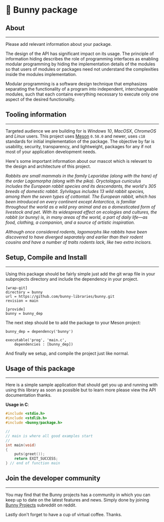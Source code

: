 # 🦎 Bunny package

## About

* * *

Please add relevant information about your package.

The design of the API has significant impact on its usage. The principle of
information hiding describes the role of programming interfaces as enabling
modular programming by hiding the implementation details of the modules so that
users of modules or packages need not understand the complexities inside the
modules implementation.

Modular programming is a software design technique that emphasizes separating
the functionality of a program into independent, interchangeable modules, such
that each contains everything necessary to execute only one aspect of the
desired functionality.

## Tooling information

* * *

Targeted audience we are building for is *Windows 10*, *MacOSX*, *ChromeOS*
and *Linux* users. This project uses [Meson](https://mesonbuild.com/) `0.58.0`
and newer, uses `c18` standards for initial implementation of the package. The
objective by far is usability, security, transparency, and lightweight, packages
for any if not most of your application development needs.

Here's some important information about our mascot which is relevant to the
design and architecture of this project.

*Rabbits are small mammals in the family Leporidae (along with the hare) of the order Lagomorpha (along with the pika). Oryctolagus cuniculus includes the European rabbit species and its descendants, the world's 305 breeds of domestic rabbit. Sylvilagus includes 13 wild rabbit species, among them the seven types of cottontail. The European rabbit, which has been introduced on every continent except Antarctica, is familiar throughout the world as a wild prey animal and as a domesticated form of livestock and pet. With its widespread effect on ecologies and cultures, the rabbit (or bunny) is, in many areas of the world, a part of daily life—as food, clothing, a companion, and a source of artistic inspiration.*

*Although once considered rodents, lagomorphs like rabbits have been discovered to have diverged separately and earlier than their rodent cousins and have a number of traits rodents lack, like two extra incisors.*

## Setup, Compile and Install

* * *

Using this package should be fairly simple just add the git wrap file
in your subprojects directory and include the dependency in your project.

```console
[wrap-git]
directory = bunny
url = https://github.com/bunny-libraries/bunny.git
revision = main

[provide]
bunny = bunny_dep
```


The next step should be to add the package to your Meson project:

```meson
bunny_dep = dependency('bunny')

executable('prog', 'main.c',
    dependencies : [bunny_dep])

```

And finally we setup, and compile the project just like normal.

## Usage of this package

* * *

Here is a simple sample application that should get you up and
running with using this library as soon as possible but to learn
more please view the API documentation thanks.

**Usage in C**:

```c
#include <stdio.h>
#include <stdlib.h>
#include <bunny/package.h>

//
// main is where all good examples start
//
int main(void)
{
    puts(greet());
    return EXIT_SUCCESS;
} // end of function main

```

## Join the developer community

* * *

You may find that the Bunny projects has a community in which you
can keep up to date on the latest features and news. Simply done by
joining [Bunny Projects](https://www.reddit.com/r/bunny_projects/)
subreddit on reddit.

Lastly don't forget to have a cup of virtual coffee. Thanks.
